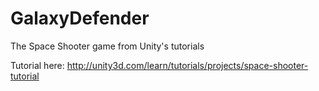 # GalaxyDefender
The Space Shooter game from Unity's tutorials 

Tutorial here: http://unity3d.com/learn/tutorials/projects/space-shooter-tutorial
